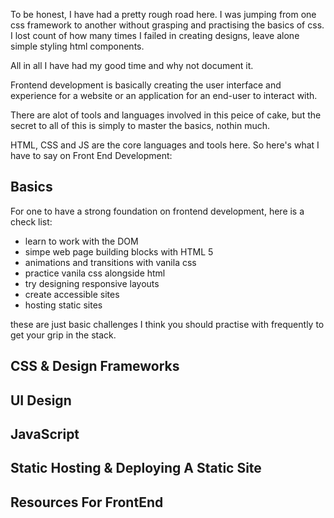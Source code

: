 To be honest, I have had a pretty rough road here. I was jumping from one css framework to another without grasping and practising the basics of css. I lost count of how many times I failed in creating designs, leave alone simple styling html components.

All in all I have had my good time and why not document it.

Frontend development is basically creating the user interface and experience for a website or an application for an end-user to interact with.

There are alot of tools and languages involved in this peice of cake, but the secret to all of this is simply to master the basics, nothin much.

HTML, CSS and JS are the core languages and tools here. So here's what I have to say on Front End Development:

## Basics

For one to have a strong foundation on frontend development, here is a check list:

- learn to work with the DOM
- simpe web page building blocks with HTML 5
- animations and transitions with vanila css
- practice vanila css alongside html
- try designing responsive layouts
- create accessible sites
- hosting static sites

these are just basic challenges I think you should practise with frequently to get your grip in the stack.

## CSS & Design Frameworks

## UI Design

## JavaScript

## Static Hosting & Deploying A Static Site

## Resources For FrontEnd
